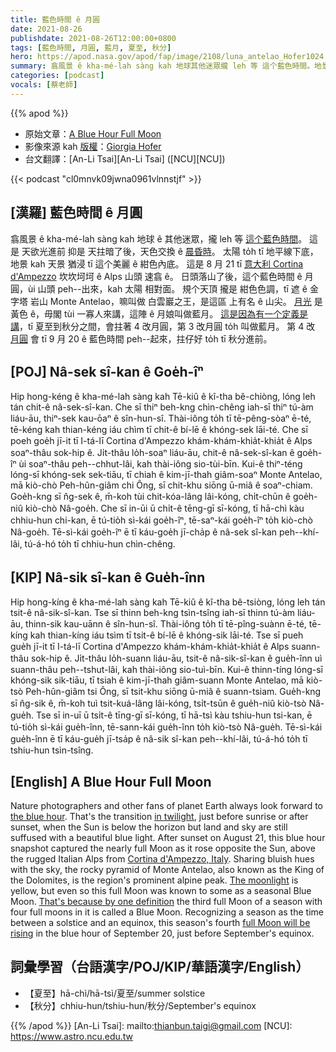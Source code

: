 ```yaml
---
title: 藍色時間 ê 月圓
date: 2021-08-26
publishdate: 2021-08-26T12:00:00+0800
tags: [藍色時間, 月圓, 藍月, 夏至, 秋分]
hero: https://apod.nasa.gov/apod/fap/image/2108/luna_antelao_Hofer1024.jpg
summary: 翕風景 ê kha-mé-lah sàng kah 地球其他迷眾攏 leh 等 這个藍色時間。地景 kah 天景 to̍h 浸 tī 這个美麗 ê 紺色內底。
categories: [podcast]
vocals: [蔡老師]
---
```


{{% apod %}}

- 原始文章：[A Blue Hour Full Moon](https://apod.nasa.gov/apod/ap210826.html)
- 影像來源 kah [版權][copyright]：[Giorgia Hofer](https://www.giorgiahoferphotography.com/)
- 台文翻譯：[An-Li Tsai][An-Li Tsai] ([NCU][NCU])

{{< podcast "cl0mnvk09jwna0961vlnnstjf" >}}

## [漢羅] 藍色時間 ê 月圓
翕風景 ê kha-mé-lah sàng kah 地球 ê 其他迷眾，攏 leh 等 [這个藍色時間][the blue hour]。
這是 天欲光進前 抑是 天拄暗了後，天色交換 ê [晨昏時][in twilight]。
太陽 to̍h tī 地平線下底，地景 kah 天景 猶浸 tī 這个美麗 ê 紺色內底。
這是 8 月 21 tī [意大利 Cortina d'Ampezzo][Cortina d'Ampezzo, Italy] 坎坎坷坷 ê Alps 山頭 速翕 ê。
日頭落山了後，這个藍色時間 ê 月圓，ùi 山頭 peh--出來，kah 太陽 相對面。
規个天頂 攏是 紺色色調，tī 遮 ê 金字塔 岩山 Monte Antelao，嘛叫做 白雲巖之王，是這區 上有名 ê 山尖。
[月光][The moonlight] 是黃色 ê，毋閣 tùi 一寡人來講，這陣 ê 月娘叫做藍月。
[這是因為有一个定義是講][That's because by one definition]，tī 夏至到秋分之間，會拄著 4 改月圓，第 3 改月圓 to̍h 叫做藍月。
第 4 改 [月圓][full Moon will be rising] 會 tī 9 月 20 ê 藍色時間 peh--起來，拄仔好 to̍h tī 秋分進前。

## [POJ] Nâ-sek sî-kan ê Goe̍h-îⁿ
Hip hong-kéng ê kha-mé-lah sàng kah Tē-kiû ê kî-tha bê-chiòng, lóng leh tán chit-ê nâ-sek-sî-kan.
Che sī thiⁿ beh-kng chìn-chêng iah-sī thiⁿ tú-àm liáu-āu, thiⁿ-sek kau-ōaⁿ ê sîn-hun-sî.
Thài-iông to̍h tī tē-pêng-sòaⁿ ē-té, tē-kéng kah thian-kéng iáu chìm tī chit-ê bí-lē ê khóng-sek lāi-té.
Che sī poeh goe̍h jī-it tī I-tá-lī Cortina d'Ampezzo khám-khám-khia̍t-khia̍t ê Alps soaⁿ-thâu sok-hip ê.
Ji̍t-thâu lo̍h-soaⁿ liáu-āu, chit-ê nâ-sek-sî-kan ê goe̍h-îⁿ ùi soaⁿ-thâu peh--chhut-lâi, kah thài-iông sio-tùi-bīn.
Kui-ê thiⁿ-téng lóng-sī khóng-sek sek-tiāu, tī chiah ê kim-jī-thah giâm-soaⁿ Monte Antelao, mā kiò-chò Peh-hûn-giâm chi Ông, sī chit-khu siōng ū-miâ ê soaⁿ-chiam.
Goe̍h-kng sī n̂g-sek ê, m̄-koh tùi chit-kóa-lâng lâi-kóng, chi̍t-chūn ê goe̍h-niû kiò-chò Nâ-goe̍h.
Che sī in-ūi ū chi̍t-ê tēng-gī sī-kóng, tī hā-chì kàu chhiu-hun chi-kan, ē tú-tio̍h sì-kái goe̍h-îⁿ, tē-saⁿ-kái goe̍h-îⁿ to̍h kiò-chò Nâ-goe̍h.
Tē-sì-kái goe̍h-îⁿ ē tī káu-goe̍h jī-cha̍p ê nâ-sek sî-kan peh--khí-lâi, tú-á-hó to̍h tī chhiu-hun chìn-chêng.

## [KIP] Nâ-sik sî-kan ê Gue̍h-înn
Hip hong-kíng ê kha-mé-lah sàng kah Tē-kiû ê kî-tha bê-tsiòng, lóng leh tán tsit-ê nâ-sik-sî-kan.
Tse sī thinn beh-kng tsìn-tsîng iah-sī thinn tú-àm liáu-āu, thinn-sik kau-uānn ê sîn-hun-sî.
Thài-iông to̍h tī tē-pîng-suànn ē-té, tē-kíng kah thian-kíng iáu tsìm tī tsit-ê bí-lē ê khóng-sik lāi-té.
Tse sī pueh gue̍h jī-it tī I-tá-lī Cortina d'Ampezzo khám-khám-khia̍t-khia̍t ê Alps suann-thâu sok-hip ê.
Ji̍t-thâu lo̍h-suann liáu-āu, tsit-ê nâ-sik-sî-kan ê gue̍h-înn uì suann-thâu peh--tshut-lâi, kah thài-iông sio-tuì-bīn.
Kui-ê thinn-tíng lóng-sī khóng-sik sik-tiāu, tī tsiah ê kim-jī-thah giâm-suann Monte Antelao, mā kiò-tsò Peh-hûn-giâm tsi Ông, sī tsit-khu siōng ū-miâ ê suann-tsiam.
Gue̍h-kng sī n̂g-sik ê, m̄-koh tuì tsit-kuá-lâng lâi-kóng, tsi̍t-tsūn ê gue̍h-niû kiò-tsò Nâ-gue̍h.
Tse sī in-uī ū tsi̍t-ê tīng-gī sī-kóng, tī hā-tsì kàu tshiu-hun tsi-kan, ē tú-tio̍h sì-kái gue̍h-înn, tē-sann-kái gue̍h-înn to̍h kiò-tsò Nâ-gue̍h.
Tē-sì-kái gue̍h-înn ē tī káu-gue̍h jī-tsa̍p ê nâ-sik sî-kan peh--khí-lâi, tú-á-hó to̍h tī tshiu-hun tsìn-tsîng.

## [English] A Blue Hour Full Moon
Nature photographers and other fans of planet Earth always look forward to [the blue hour][the blue hour].
That's the transition [in twilight][in twilight], just before sunrise or after sunset, when the Sun is below the horizon but land and sky are still suffused with a beautiful blue light.
After sunset on August 21, this blue hour snapshot captured the nearly full Moon as it rose opposite the Sun, above the rugged Italian Alps from [Cortina d'Ampezzo, Italy][Cortina d'Ampezzo, Italy].
Sharing bluish hues with the sky, the rocky pyramid of Monte Antelao, also known as the King of the Dolomites, is the region's prominent alpine peak.
[The moonlight][The moonlight] is yellow, but even so this full Moon was known to some as a seasonal Blue Moon.
[That's because by one definition][That's because by one definition] the third full Moon of a season with four full moons in it is called a Blue Moon.
Recognizing a season as the time between a solstice and an equinox, this season's fourth [full Moon will be rising][full Moon will be rising] in the blue hour of September 20, just before September's equinox.

## 詞彙學習（台語漢字/POJ/KIP/華語漢字/English）
- 【夏至】hā-chì/hā-tsì/夏至/summer solstice
- 【秋分】chhiu-hun/tshiu-hun/秋分/September's equinox


{{% /apod %}}
[An-Li Tsai]: mailto:thianbun.taigi@gmail.com
[NCU]: https://www.astro.ncu.edu.tw

[copyright]: https://apod.nasa.gov/apod/fap/lib/about_apod.html#srapply
[the blue hour]:https://earthsky.org/earth/what-is-the-blue-hour
[in twilight]:https://apod.nasa.gov/apod/ap130406.html
[Cortina d'Ampezzo, Italy]:https://apod.nasa.gov/apod/ap170409.html
[The moonlight]:https://apod.nasa.gov/apod/ap201111.html
[That's because by one definition]:https://earthsky.org/astronomy-essentials/when-is-the-next-blue-moon/
[full Moon will be rising]:https://solarsystem.nasa.gov/news/1966/full-moon-guide-august-september-2021/

